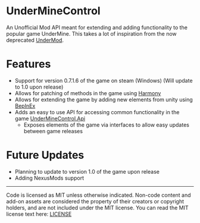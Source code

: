 # UnderMineControl
An Unofficial Mod API meant for extending and adding functionality to the popular game UnderMine.
This takes a lot of inspiration from the now deprecated [UnderMod](https://github.com/bwdymods/UnderMod). 

# Features
* Support for version 0.7.1.6 of the game on steam (Windows) (Will update to 1.0 upon release)
* Allows for patching of methods in the game using [Harmony](https://github.com/pardeike/Harmony)
* Allows for extending the game by adding new elements from unity using [BepInEx](https://github.com/BepInEx/BepInEx)
* Adds an easy to use API for accessing common functionality in the game [UnderMineControl.Api](https://github.com/calico-crusade/underminecontrol/tree/master/UnderMineControl.API)
	* Exposes elements of the game via interfaces to allow easy updates between game releases

# Future Updates
* Planning to update to version 1.0 of the game upon release
* Adding NexusMods support


---
Code is licensed as MIT unless otherwise indicated. Non-code content and add-on assets are considered the property of their creators or copyright holders, and are not included under the MIT license. You can read the MIT license text here: [LICENSE](https://github.com/calico-crusade/underminecontrol/blob/master/LICENSE)